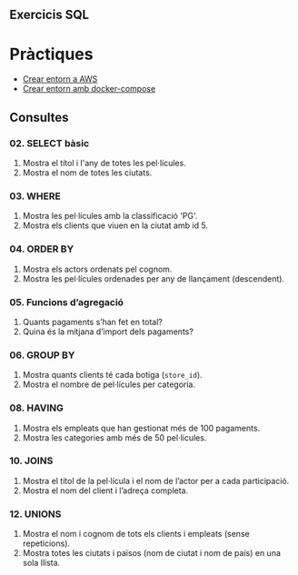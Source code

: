 ## Exercicis SQL

# Pràctiques

- [Crear entorn a AWS](./aws.md)
- [Crear entorn amb docker-compose](./compose.md)

## Consultes

### 02. SELECT bàsic
1. Mostra el títol i l'any de totes les pel·lícules.
2. Mostra el nom de totes les ciutats.

### 03. WHERE
1. Mostra les pel·lícules amb la classificació 'PG'.
2. Mostra els clients que viuen en la ciutat amb id 5.

### 04. ORDER BY
1. Mostra els actors ordenats pel cognom.
2. Mostra les pel·lícules ordenades per any de llançament (descendent).

### 05. Funcions d’agregació
1. Quants pagaments s’han fet en total?
2. Quina és la mitjana d’import dels pagaments?

### 06. GROUP BY
1. Mostra quants clients té cada botiga (`store_id`).
2. Mostra el nombre de pel·lícules per categoria.

### 08. HAVING
1. Mostra els empleats que han gestionat més de 100 pagaments.
2. Mostra les categories amb més de 50 pel·lícules.

### 10. JOINS
1. Mostra el títol de la pel·lícula i el nom de l’actor per a cada participació.
2. Mostra el nom del client i l’adreça completa.

### 12. UNIONS
1. Mostra el nom i cognom de tots els clients i empleats (sense repeticions).
2. Mostra totes les ciutats i països (nom de ciutat i nom de país) en una sola llista.
